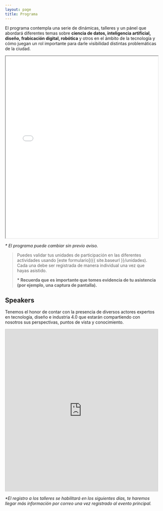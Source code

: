 ```yaml
---
layout: page
title: Programa
---
```


El programa contempla una serie de dinámicas, talleres y un pánel que abordará diferentes temas sobre <strong>ciencia de datos, inteligencia artificial, diseño, frabicación digital, robótica</strong> y otros en el ámbito de la tecnología y cómo juegan un rol importante para darle visibilidad distintas problemáticas de la ciudad.

<iframe src="assets/programa.pdf" type="application/pdf" width="100%" height="600px"></iframe>


_* El programa puede cambiar sin previo aviso._

> Puedes validar tus unidades de participación en las  diferentes actividades usando [este formulario]({{ site.baseurl }}/unidades).
> Cada una debe ser registrada de manera individual una vez que hayas asistido.
>
> __* Recuerda que es importante que tomes evidencia de tu asistencia (por ejemplo, una captura de pantalla).__

## Speakers

Tenemos el honor de contar con la presencia de diversos actores expertos en tecnología, diseño e industria 4.0 que estarán compartiendo con nosotros sus perspectivas, puntos de vista y conocimiento.

<iframe class="airtable-embed" src="https://airtable.com/embed/shrkJQaoi26VwFhzS?backgroundColor=red" frameborder="0" onmousewheel="" width="100%" height="533" style="background: transparent; border: 1px solid #ccc;"></iframe>

<!-- No pierdas tu oportunidad y regístrate a los talleres: <a class="btn btn-primary btn-sm" href="#" target="_blank">¡Regístrate!</a> -->
_*El registro a los talleres se habilitará en los siguientes días, te haremos llegar más información por correo una vez registrado al evento principal._
